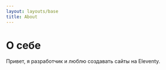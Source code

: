 ```yaml
---
layout: layouts/base
title: About
---
```


# О себе

Привет, я разработчик и люблю создавать сайты на Eleventy.
